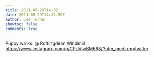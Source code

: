 ```yaml
---
title: 2021-05-29T14-32
date: 2021-05-29T14:32:59Z
author: Lee Turner
showtoc: false
comments: true
---
```


Puppy walks. @ Rottingdean Windmill https://www.instagram.com/p/CPddlwBM668/?utm_medium=twitter

